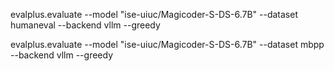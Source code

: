 
evalplus.evaluate --model "ise-uiuc/Magicoder-S-DS-6.7B" --dataset humaneval --backend vllm --greedy

evalplus.evaluate --model "ise-uiuc/Magicoder-S-DS-6.7B" --dataset mbpp --backend vllm --greedy